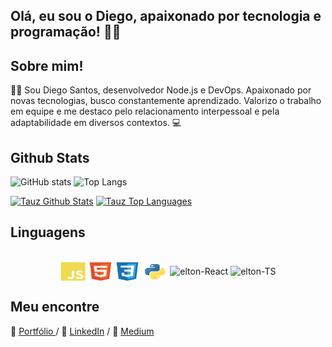 ## Olá, eu sou o Diego, apaixonado por tecnologia e programação! 🧑‍💻
## Sobre mim!
 ✍🏻 Sou Diego Santos, desenvolvedor Node.js e DevOps. Apaixonado por novas tecnologias, busco constantemente aprendizado. Valorizo o trabalho em equipe e me destaco pelo relacionamento interpessoal e pela adaptabilidade em diversos contextos. 💻
 
## Github Stats

![GitHub stats](https://github-readme-stats.vercel.app/api?username=diegosntts&show_icons=true&theme=tokyonight)
![Top Langs](https://github-readme-stats.vercel.app/api/top-langs/?username=diegosntts&theme=tokyonight)

<a href="https://github.com/tauz-hub/tauz-hub.git"><img alt="Tauz Github Stats" height="180em" src="https://github-readme-stats.vercel.app/api?username=tauz-hub&show_icons=true&count_private=true&theme=react&hide_border=true&bg_color=0D1117" /></a>
  <a href="https://github.com/tauz-hub/tauz-hub.git"><img alt="Tauz Top Languages" height="180em" src="https://github-readme-stats.vercel.app/api/top-langs/?username=tauz-hub&langs_count=10&count_private=true&layout=compact&theme=react&hide_border=true&bg_color=0D1117&hide=javascript" /></a>
  
## Linguagens
<div align="center"><br>
  <img align="center" alt="elton-Js" height="30" width="40" src="https://raw.githubusercontent.com/devicons/devicon/master/icons/javascript/javascript-plain.svg">
  <img align="center" alt="elton-HTML" height="30" width="40" src="https://raw.githubusercontent.com/devicons/devicon/master/icons/html5/html5-original.svg">
  <img align="center" alt="elton-CSS" height="30" width="40" src="https://raw.githubusercontent.com/devicons/devicon/master/icons/css3/css3-original.svg">
  <img align="center" alt="elton-Python" height="30" width="40" src="https://raw.githubusercontent.com/devicons/devicon/master/icons/python/python-original.svg">
  <img align="center" alt="elton-React" height="30" width="40" src="https://cdn.jsdelivr.net/gh/devicons/devicon/icons/react/react-original.svg" />
  <img align="center" alt="elton-TS" height="30" width="40" src="https://cdn.jsdelivr.net/gh/devicons/devicon/icons/typescript/typescript-original.svg" />
</div>

  ###

  
## Meu encontre
🔗 [Portfólio ](https://profile-web-rho.vercel.app/) / 💼 [LinkedIn](https://www.linkedin.com/in/diego-sousa-devops/) / 📖 [Medium](https://medium.com/@diegodevs)  
